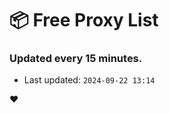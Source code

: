 # :package: Free Proxy List
### Updated every 15 minutes.

- Last updated: `2024-09-22 13:14`

:heart:
